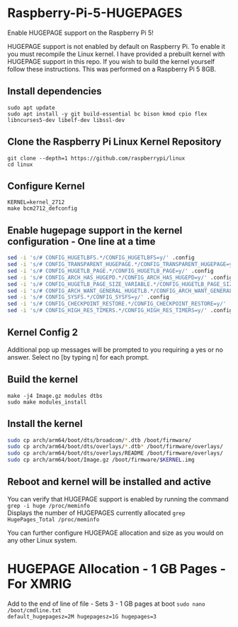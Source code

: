 # Raspberry-Pi-5-HUGEPAGES
Enable HUGEPAGE support on the Raspberry Pi 5!


HUGEPAGE support is not enabled by default on Raspberry Pi.  To enable it you must recompile the Linux kernel.  I have provided a prebuilt kernel with HUGEPAGE support in this repo.  If you wish to build the kernel yourself follow these instructions.  This was performed on a Raspberry Pi 5 8GB.  

## Install dependencies
`sudo apt update`  
`sudo apt install -y git build-essential bc bison kmod cpio flex libncurses5-dev libelf-dev libssl-dev`

## Clone the Raspberry Pi Linux Kernel Repository
`git clone --depth=1 https://github.com/raspberrypi/linux`  
`cd linux`

## Configure Kernel
`KERNEL=kernel_2712`  
`make bcm2712_defconfig`   

## Enable hugepage support in the kernel configuration - One line at a time
```bash
sed -i 's/# CONFIG_HUGETLBFS.*/CONFIG_HUGETLBFS=y/' .config
sed -i 's/# CONFIG_TRANSPARENT_HUGEPAGE.*/CONFIG_TRANSPARENT_HUGEPAGE=y/' .config
sed -i 's/# CONFIG_HUGETLB_PAGE.*/CONFIG_HUGETLB_PAGE=y/' .config 
sed -i 's/# CONFIG_ARCH_HAS_HUGEPD.*/CONFIG_ARCH_HAS_HUGEPD=y/' .config
sed -i 's/# CONFIG_HUGETLB_PAGE_SIZE_VARIABLE.*/CONFIG_HUGETLB_PAGE_SIZE_VARIABLE=y/' .config
sed -i 's/# CONFIG_ARCH_WANT_GENERAL_HUGETLB.*/CONFIG_ARCH_WANT_GENERAL_HUGETLB=y/' .config
sed -i 's/# CONFIG_SYSFS.*/CONFIG_SYSFS=y/' .config
sed -i 's/# CONFIG_CHECKPOINT_RESTORE.*/CONFIG_CHECKPOINT_RESTORE=y/' .config
sed -i 's/# CONFIG_HIGH_RES_TIMERS.*/CONFIG_HIGH_RES_TIMERS=y/' .config
```

## Kernel Config 2  
Additional pop up messages will be prompted to you requiring a yes or no answer.   Select no [by typing n] for each prompt.

## Build the kernel

`make -j4 Image.gz modules dtbs`  
`sudo make modules_install`

## Install the kernel
```bash
sudo cp arch/arm64/boot/dts/broadcom/*.dtb /boot/firmware/
sudo cp arch/arm64/boot/dts/overlays/*.dtb* /boot/firmware/overlays/
sudo cp arch/arm64/boot/dts/overlays/README /boot/firmware/overlays/
sudo cp arch/arm64/boot/Image.gz /boot/firmware/$KERNEL.img
```

## Reboot and kernel will be installed and active

You can verify that HUGEPAGE support is enabled by running the command
`grep -i huge /proc/meminfo`  
Displays the number of HUGEPAGES currently allocated
`grep HugePages_Total /proc/meminfo`  

You can further configure HUGEPAGE allocation and size as you would on any other Linux system.

# HUGEPAGE Allocation - 1 GB Pages - For XMRIG

Add to the end of line of file - Sets 3 - 1 GB pages at boot
`sudo nano /boot/cmdline.txt`  
`default_hugepagesz=2M hugepagesz=1G hugepages=3`




